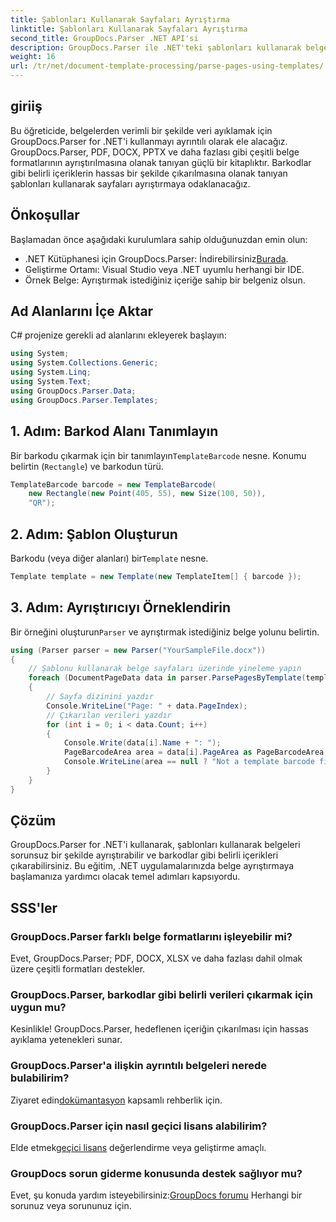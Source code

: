 ```yaml
---
title: Şablonları Kullanarak Sayfaları Ayrıştırma
linktitle: Şablonları Kullanarak Sayfaları Ayrıştırma
second_title: GroupDocs.Parser .NET API'si
description: GroupDocs.Parser ile .NET'teki şablonları kullanarak belge sayfalarını nasıl ayrıştıracağınızı öğrenin. Uygulamalarınız için belirli içerikleri verimli bir şekilde çıkarın.
weight: 16
url: /tr/net/document-template-processing/parse-pages-using-templates/
---
```

## giriiş
Bu öğreticide, belgelerden verimli bir şekilde veri ayıklamak için GroupDocs.Parser for .NET'i kullanmayı ayrıntılı olarak ele alacağız. GroupDocs.Parser, PDF, DOCX, PPTX ve daha fazlası gibi çeşitli belge formatlarının ayrıştırılmasına olanak tanıyan güçlü bir kitaplıktır. Barkodlar gibi belirli içeriklerin hassas bir şekilde çıkarılmasına olanak tanıyan şablonları kullanarak sayfaları ayrıştırmaya odaklanacağız.
## Önkoşullar
Başlamadan önce aşağıdaki kurulumlara sahip olduğunuzdan emin olun:
-  .NET Kütüphanesi için GroupDocs.Parser: İndirebilirsiniz[Burada](https://releases.groupdocs.com/parser/net/).
- Geliştirme Ortamı: Visual Studio veya .NET uyumlu herhangi bir IDE.
- Örnek Belge: Ayrıştırmak istediğiniz içeriğe sahip bir belgeniz olsun.

## Ad Alanlarını İçe Aktar
C# projenize gerekli ad alanlarını ekleyerek başlayın:
```csharp
using System;
using System.Collections.Generic;
using System.Linq;
using System.Text;
using GroupDocs.Parser.Data;
using GroupDocs.Parser.Templates;
```
## 1. Adım: Barkod Alanı Tanımlayın
 Bir barkodu çıkarmak için bir tanımlayın`TemplateBarcode` nesne. Konumu belirtin (`Rectangle`) ve barkodun türü.
```csharp
TemplateBarcode barcode = new TemplateBarcode(
    new Rectangle(new Point(405, 55), new Size(100, 50)),
    "QR");
```
## 2. Adım: Şablon Oluşturun
 Barkodu (veya diğer alanları) bir`Template` nesne.
```csharp
Template template = new Template(new TemplateItem[] { barcode });
```
## 3. Adım: Ayrıştırıcıyı Örneklendirin
 Bir örneğini oluşturun`Parser` ve ayrıştırmak istediğiniz belge yolunu belirtin.
```csharp
using (Parser parser = new Parser("YourSampleFile.docx"))
{
    // Şablonu kullanarak belge sayfaları üzerinde yineleme yapın
    foreach (DocumentPageData data in parser.ParsePagesByTemplate(template))
    {
        // Sayfa dizinini yazdır
        Console.WriteLine("Page: " + data.PageIndex);
        // Çıkarılan verileri yazdır
        for (int i = 0; i < data.Count; i++)
        {
            Console.Write(data[i].Name + ": ");
            PageBarcodeArea area = data[i].PageArea as PageBarcodeArea;
            Console.WriteLine(area == null ? "Not a template barcode field" : area.Value);
        }
    }
}
```

## Çözüm
GroupDocs.Parser for .NET'i kullanarak, şablonları kullanarak belgeleri sorunsuz bir şekilde ayrıştırabilir ve barkodlar gibi belirli içerikleri çıkarabilirsiniz. Bu eğitim, .NET uygulamalarınızda belge ayrıştırmaya başlamanıza yardımcı olacak temel adımları kapsıyordu.

## SSS'ler
### GroupDocs.Parser farklı belge formatlarını işleyebilir mi?
Evet, GroupDocs.Parser; PDF, DOCX, XLSX ve daha fazlası dahil olmak üzere çeşitli formatları destekler.
### GroupDocs.Parser, barkodlar gibi belirli verileri çıkarmak için uygun mu?
Kesinlikle! GroupDocs.Parser, hedeflenen içeriğin çıkarılması için hassas ayıklama yetenekleri sunar.
### GroupDocs.Parser'a ilişkin ayrıntılı belgeleri nerede bulabilirim?
 Ziyaret edin[dokümantasyon](https://tutorials.groupdocs.com/parser/net/) kapsamlı rehberlik için.
### GroupDocs.Parser için nasıl geçici lisans alabilirim?
 Elde etmek[geçici lisans](https://purchase.groupdocs.com/temporary-license/) değerlendirme veya geliştirme amaçlı.
### GroupDocs sorun giderme konusunda destek sağlıyor mu?
 Evet, şu konuda yardım isteyebilirsiniz:[GroupDocs forumu](https://forum.groupdocs.com/c/parser/17) Herhangi bir sorunuz veya sorununuz için.